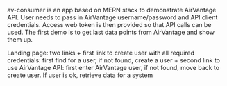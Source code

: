 av-consumer is an app based on MERN stack to demonstrate AirVantage API.
User needs to pass in AirVantage username/password and API client credentials. Access web token is then provided so that API calls can be used.
The first demo is to get last data points from AirVantage and show them up.

Landing page: two links
    + first link to create user with all required credentials: first find for a user, if not found, create a user
    + second link to use AirVantage API: first enter AirVantage user, if not found, move back to create user. If user is ok, retrieve data for a system